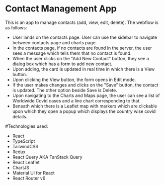 # Contact Management App 
This is an app to manage contacts (add, view, edit, delete).  The webflow is as follows:
- User lands on the contacts page. User can use the sidebar to navigate between contacts page and charts page.
- In the contacts page, if no contacts are found in the server, the user sees a message which tells them that no contact is found.
- When the user clicks on the "Add New Contact" button, they see a dialog box which has a form to add new contact.
- Upon adding, the card is updated in real time in which there is a View button.
- Upon clicking the View button, the form opens in Edit mode.
- If the user makes changes and clicks on the "Save" button, the contact is updated. The other option beside Save is Delete.
- Upon navigating to the Charts and Maps page, the user can see a list of Worldwide Covid cases and a line chart corresponding to that.
- Beneath which there is a Leaflet map with markers which are clickable upon which they open a popup which displays the country wise covid details.

#Technologies used: 
- React
- TypeScript
- TailwindCSS
- Redux
- React Query AKA TanStack Query
- React Leaflet
- ChartJS
- Material UI for React
- React Router v6
